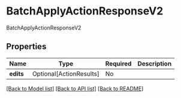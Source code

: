 # BatchApplyActionResponseV2

BatchApplyActionResponseV2

## Properties
| Name | Type | Required | Description |
| ------------ | ------------- | ------------- | ------------- |
**edits** | Optional[ActionResults] | No |  |


[[Back to Model list]](../../../../README.md#models-v2-link) [[Back to API list]](../../../../README.md#apis-v2-link) [[Back to README]](../../../../README.md)
